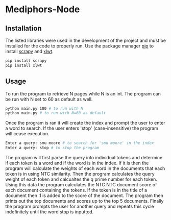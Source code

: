 # Mediphors-Node

## Installation

The listed libraries were used in the development of the project and must be installed for the code to properly run.
Use the package manager [pip](https://pip.pypa.io/en/stable/) to install [scrapy](https://scrapy.org/) and [xlwt](https://pypi.org/project/xlwt/).

```bash
pip install scrapy
pip install xlwt
```

## Usage
To run the program to retrieve N pages while N is an int. The program can be run with N set to 60 as default as well.

```bash
python main.py 100 # to run with N
python main.py # to run with N=60 as default
```

Once the program is ran it will create the index and prompt the user to enter a word to search. If the user enters 'stop' (case-insensitive) the program will cease execution. 
```bash
Enter a query: smu moore # to search for 'smu moore' in the index
Enter a query: stop # to stop the program
```
The program will first parse the query into individual tokens and determine if each token is a word and if the word is in the index. If it is then the program will calculate the weights of each word in the documents that each token is in using NTC similarity. Then the program calculates the query weight of each token and calcualtes the q prime number for each token. Using this data the program calculates the NTC.NTC document score of each document containing the tokens. If the token is in the title of a document then .1 is added to the score of the document. The program then prints out the top documents and scores up to the top 5 documents. Finally the program prompts the user for another query and repeats this cycle indefinitely until the word stop is inputted. 
